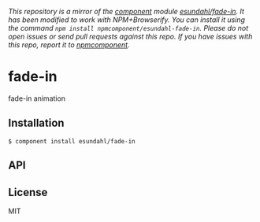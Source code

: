 *This repository is a mirror of the [component](http://component.io) module [esundahl/fade-in](http://github.com/esundahl/fade-in). It has been modified to work with NPM+Browserify. You can install it using the command `npm install npmcomponent/esundahl-fade-in`. Please do not open issues or send pull requests against this repo. If you have issues with this repo, report it to [npmcomponent](https://github.com/airportyh/npmcomponent).*

# fade-in

  fade-in animation

## Installation

    $ component install esundahl/fade-in

## API

   

## License

  MIT

